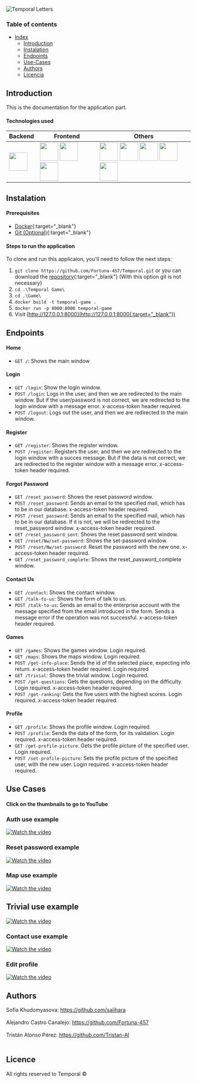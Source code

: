 
![Temporal Letters](https://github.com/Fortuna-457/Temporal/blob/60e86e29b9e5e5f1249827d3cad9215187d3f1e8/appTemporal/static/img/temporalLetters.png )


<h3>Table of contents</h3>

*   [Index](#Index)
    *   [Introduction](#Introduction)
    *   [Instalation](#Instalation)
    *   [Endpoints](#Endpoints)
    *   [Use-Cases](#Use-Cases)
    *   [Authors](#Authors)
    *   [Licencia](#licencia)


## Introduction
This is the documentation for the application part.
<h4>Technologies used</h4>

| **Backend** | **Frontend** | **Others** |
| ----------- | ----------- | ---------- |
| <img src="https://miro.medium.com/v2/resize:fit:1200/1*HVKOLLX7wprRbHTl2IPDcQ.png" height="50"> | <img src="https://upload.wikimedia.org/wikipedia/commons/thumb/9/96/Sass_Logo_Color.svg/1280px-Sass_Logo_Color.svg.png" height="50"> <img src="https://upload.wikimedia.org/wikipedia/commons/thumb/b/b2/Bootstrap_logo.svg/640px-Bootstrap_logo.svg.png" height="50"> <img src="https://miro.medium.com/v2/resize:fit:860/0*eFomJUFua8tuqe8g.png" height="50"> | <img src="https://raw.githubusercontent.com/gulpjs/artwork/master/gulp-2x.png" height="50"> <img src="https://avatars.githubusercontent.com/u/18133?s=280&v=4" height="50"> <img src="https://cdn-icons-png.flaticon.com/512/25/25231.png" height="50"> <img src="https://f-droid.org/repo/icons-640/org.microg.nlp.backend.nominatim.20042.png" height="50"> <img src="https://upload.wikimedia.org/wikipedia/commons/thumb/1/13/Leaflet_logo.svg/2560px-Leaflet_logo.svg.png" height="50"> | <img src="https://axolotagencia.com/wp-content/uploads/2021/12/openai.jpeg" height="50"> <img src="https://upload.wikimedia.org/wikipedia/commons/thumb/b/b0/Openstreetmap_logo.svg/1200px-Openstreetmap_logo.svg.png" height="50">|

## Instalation

<h4>Prerequisites</h4>

*   [Docker](https://www.docker.com/products/docker-desktop/){:target="_blank"}
*   [Git (Optional)](https://www.git-scm.com/downloads){:target="_blank"}

<h4>Steps to run the application</h4>
To clone and run this applicaion, you'll need to follow the next steps:


1.  ```git clone https://github.com/Fortuna-457/Temporal.git``` or you can download the [repository](https://github.com/Fortuna-457/Temporal/archive/refs/heads/main.zip){:target="_blank"} (With this option git is not necessary)
2.  ```cd .\Temporal Game\```
3.  ```cd .\Game\```
4.  ```docker build -t temporal-game .```
5.  ```docker run -p 8000:8000 temporal-game```
6.  Visit [http://127.0.0.1:8000](http://127.0.0.1:8000{:target="_blank"})

## Endpoints

<h4>Home</h4>

*   ```GET /```: Shows the main window

<h4>Login</h4>

*   ```GET /login```: Show the login window.
*    ```POST /login```: Logs in the user, and then we are redirected to the main window. But if the user/password is not correct, we are redirected to the login window with a message error. x-access-token header required.
*    ```POST /logout```: Logs out the user, and then we are redirected to the main window.

<h4>Register</h4>

*   ```GET /register```: Shows the register window.
*   ```POST /register```: Registers the user, and then we are redirected to the login window with a succes message. But if the data is not correct, we are redirected to the register window with a message error. x-access-token header required.

<h4>Forgot Password</h4>

*   ```GET /reset_password```: Shows the reset password window.
*   ```POST /reset_password```: Sends an email to the specified mail, which has to be in our database. x-access-token header required.
*   ```POST /reset_password```: Sends an email to the specified mail, which has to be in our database. If it is not, we will be redirected to the reset_password window. x-access-token header required.
*   ```GET /reset_password_sent```: Shows the reset password sent window.
*   ```GET /reset/Nw/set-password```: Shows the set-password window.
*   ```POST /reset/Nw/set-password```: Reset the password with the new one. x-access-token header required.
*   ```GET /reset_password_complete```: Shows the reset_password_complete window.

<h4>Contact Us</h4>

*   ```GET /contact```: Shows the contact window.
*   ```GET /talk-to-us```: Shows the form of talk to us.
*   ```POST /talk-to-us```: Sends an email to the enterprise account with the message specified from the email introduced in the form. Sends a message error if the operation was not successful. x-access-token header required.

<h4>Games</h4>

*   ```GET /games```: Shows the games window. Login required.
*   ```GET /maps```: Shows the maps window. Login required.
*   ```POST /get-info-place```: Sends the id of the selected place, expecting info return. x-access-token header required. Login required
*   ```GET /trivial```: Shows the trivial window. Login required.
*   ```POST /get-questions```: Gets the questions, depending on the difficulty. Login required. x-access-token header required.
*   ```POST /get-ranking```: Gets the five users with the highest scores. Login required. x-access-token header required.

<h4>Profile</h4>

*   ```GET /profile```: Shows the profile window. Login required.
*   ```POST /profile```: Sends the data of the form, for its validation. Login required. x-access-token header required.
*   ```GET /get-profile-picture```: Gets the profile picture of the specified user. Login required.
*   ```POST /set-profile-picture```: Sets the profile picture of the specified user, with the new user. Login required. x-access-token header required.

## Use Cases
<h4>Click on the thumbnails to go to YouTube</h4>

### Auth use  example
[![Watch the video](https://github.com/Fortuna-457/Temporal/raw/d4cc4e396cf970a299afe34067a9d6ad46b879fd/appTemporal/static/img/image_2024-06-08_192758544.png)](https://www.youtube.com/watch?v=0C1rLSAlkBE&t=1s)


### Reset password example
[![Watch the video](https://github.com/Fortuna-457/Temporal/raw/6d06941766c29ae429cafb980405df571e2a5626/appTemporal/static/img/image_2024-06-08_193955189.png)](https://youtu.be/qLxm46434cA)
<br>
### Map use example
[![Watch the video](https://github.com/Fortuna-457/Temporal/raw/39fb1ca9f346f433f1913b4d9acc791240f84c2f/appTemporal/static/img/image_2024-06-08_193535273.png)](https://www.youtube.com/watch?v=6E0RjJYCgqc)
<br>
## Trivial use example
[![Watch the video](https://github.com/Fortuna-457/Temporal/raw/ceba6834c3427409fe96eb56bff8ba36171eb969/appTemporal/static/img/image_2024-06-08_194316645.png)](https://youtu.be/J7Hb9gFKGoY)
<br>
### Contact use example
[![Watch the video](https://github.com/Fortuna-457/Temporal/raw/4f4b7c50712fc2f75da6ca3d2b2a2cd132118f5e/appTemporal/static/img/image_2024-06-08_193830736.png)](https://youtu.be/P3r5ZydZEcg)
<br>
### Edit profile
[![Watch the video](https://github.com/Fortuna-457/Temporal/raw/653f82ff775c291f9e0dd7f0a44ec4ef721a153d/appTemporal/static/img/image_2024-06-08_194817532.png)](https://youtu.be/K1AlEmj0C9E)



## Authors
Sofía Khudomyasova: https://github.com/saiihara <br>  <br>
Alejandro Castro Canalejo: https://github.com/Fortuna-457  <br>  <br>
Tristán Alonso Pérez: https://github.com/Tristan-Al  <br>  <br>


## Licence
All rights reserved to Temporal ©
